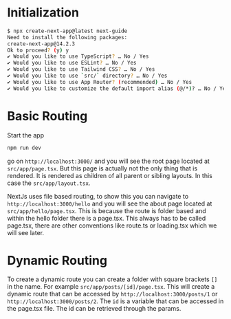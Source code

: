 # Initialization
```bash
$ npx create-next-app@latest next-guide            
Need to install the following packages:
create-next-app@14.2.3
Ok to proceed? (y) y
✔ Would you like to use TypeScript? … No / Yes
✔ Would you like to use ESLint? … No / Yes
✔ Would you like to use Tailwind CSS? … No / Yes
✔ Would you like to use `src/` directory? … No / Yes
✔ Would you like to use App Router? (recommended) … No / Yes
✔ Would you like to customize the default import alias (@/*)? … No / Yes 
```

# Basic Routing
Start the app
```bash
npm run dev
```
go on `http://localhost:3000/` and you will see the root page located at `src/app/page.tsx`. But this page is actually not the only thing that is rendered. It is rendered as children of all parent or sibling layouts. In this case the `src/app/layout.tsx`.

NextJs uses file based routing, to show this you can navigate to `http://localhost:3000/hello` and you will see the about page located at `src/app/hello/page.tsx`. This is because the route is folder based and within the hello folder there is a page.tsx. This always has to be called page.tsx, there are other conventions like route.ts or loading.tsx which we will see later.

# Dynamic Routing
To create a dynamic route you can create a folder with square brackets `[]` in the name. For example `src/app/posts/[id]/page.tsx`. This will create a dynamic route that can be accessed by `http://localhost:3000/posts/1` or `http://localhost:3000/posts/2`. The `id` is a variable that can be accessed in the page.tsx file. The id can be retrieved through the params.